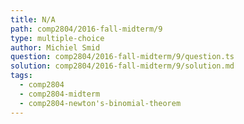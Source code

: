 ```yaml
---
title: N/A
path: comp2804/2016-fall-midterm/9
type: multiple-choice
author: Michiel Smid
question: comp2804/2016-fall-midterm/9/question.ts
solution: comp2804/2016-fall-midterm/9/solution.md
tags:
  - comp2804
  - comp2804-midterm
  - comp2804-newton's-binomial-theorem
---
```

